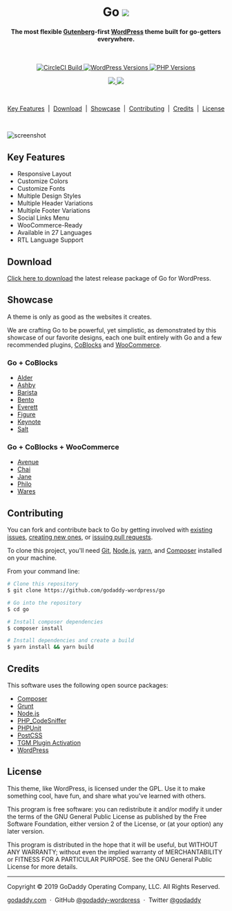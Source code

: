 <h1 align="center">Go <a href="https://github.com/godaddy-wordpress/go/releases/latest/"><img src="https://img.shields.io/static/v1?goVersion=&message=v1.5.2&label=&color=999&style=flat-square"></a></h1>

<h4 align="center">The most flexible <a href="https://github.com/wordpress/gutenberg" target="_blank">Gutenberg</a>-first <a href="https://wordpress.org" target="_blank">WordPress</a> theme built for go-getters everywhere.</h4>

<br>

<p align="center">
	<a href="https://circleci.com/gh/godaddy-wordpress/go/tree/master" target="_blank">
		<img src="https://img.shields.io/circleci/build/github/godaddy-wordpress/go/master?label=&logo=circleci&style=flat-square" alt="CircleCI Build">
	</a>
	<a href="https://wordpress.org/" target="_blank">
		<img src="https://img.shields.io/static/v1?label=&message=5.0+-+5.5&color=blue&style=flat-square&logo=wordpress&logoColor=white" alt="WordPress Versions">
	</a>
	<a href="https://www.php.net/" target="_blank">
		<img src="https://img.shields.io/static/v1?label=&message=5.6+-+7.3&color=777bb4&style=flat-square&logo=php&logoColor=white" alt="PHP Versions">
	</a>
</p>
<p align="center">
	<a href="https://codeclimate.com/github/godaddy-wordpress/go/maintainability">
		<img src="https://api.codeclimate.com/v1/badges/f5688f0e960e67996dd6/maintainability" />
	</a>
	<a href="https://codeclimate.com/github/godaddy-wordpress/go/test_coverage">
		<img src="https://api.codeclimate.com/v1/badges/f5688f0e960e67996dd6/test_coverage" />
	</a>
</p>
<br>

<p align="center">
	<a href="#key-features">Key Features</a>
	&nbsp;|&nbsp;
	<a href="#download">Download</a>
	&nbsp;|&nbsp;
	<a href="#showcase">Showcase</a>
	&nbsp;|&nbsp;
	<a href="#contributing">Contributing</a>
	&nbsp;|&nbsp;
	<a href="#credits">Credits</a>
	&nbsp;|&nbsp;
	<a href="#license">License</a>
</p>

<br>

![screenshot](https://raw.githubusercontent.com/godaddy-wordpress/go/master/.github/showcase.gif)

## Key Features

* Responsive Layout
* Customize Colors
* Customize Fonts
* Multiple Design Styles
* Multiple Header Variations
* Multiple Footer Variations
* Social Links Menu
* WooCommerce-Ready
* Available in 27 Languages
* RTL Language Support

## Download

[Click here to download](https://github.com/godaddy-wordpress/go/releases/latest/download/go.zip) the latest release package of Go for WordPress.

## Showcase

A theme is only as good as the websites it creates.

We are crafting Go to be powerful, yet simplistic, as demonstrated by this showcase of our favorite designs, each one built entirely with Go and a few recommended plugins, [CoBlocks](https://wordpress.org/plugins/coblocks/) and [WooCommerce](https://wordpress.org/plugins/woocommerce/).

### Go + CoBlocks

* [Alder](https://wpnux.godaddy.com/v2/?template=alder)
* [Ashby](https://wpnux.godaddy.com/v2/?template=ashby)
* [Barista](https://wpnux.godaddy.com/v2/?template=barista)
* [Bento](https://wpnux.godaddy.com/v2/?template=bento)
* [Everett](https://wpnux.godaddy.com/v2/?template=everett)
* [Figure](https://wpnux.godaddy.com/v2/?template=figure)
* [Keynote](https://wpnux.godaddy.com/v2/?template=keynote)
* [Salt](https://wpnux.godaddy.com/v2/?template=salt)

### Go + CoBlocks + WooCommerce

* [Avenue](https://wpnux.godaddy.com/v2/?template=avenue)
* [Chai](https://wpnux.godaddy.com/v2/?template=chai)
* [Jane](https://wpnux.godaddy.com/v2/?template=jane)
* [Philo](https://wpnux.godaddy.com/v2/?template=philo)
* [Wares](https://wpnux.godaddy.com/v2/?template=wares)

## Contributing

You can fork and contribute back to Go by getting involved with [existing issues](https://github.com/godaddy-wordpress/go/issues), [creating new ones](https://github.com/godaddy-wordpress/go/issues/new/choose), or [issuing pull requests](https://github.com/godaddy-wordpress/go/compare).

To clone this project, you'll need [Git](https://git-scm.com), [Node.js](https://nodejs.org/en/download/), [yarn](https://yarnpkg.com/), and [Composer](https://getcomposer.org) installed on your machine.

From your command line:

```bash
# Clone this repository
$ git clone https://github.com/godaddy-wordpress/go

# Go into the repository
$ cd go

# Install composer dependencies
$ composer install

# Install dependencies and create a build
$ yarn install && yarn build
```

## Credits

This software uses the following open source packages:

- [Composer](https://getcomposer.org/)
- [Grunt](https://gruntjs.com/)
- [Node.js](https://nodejs.org/)
- [PHP_CodeSniffer](https://github.com/squizlabs/PHP_CodeSniffer)
- [PHPUnit](https://phpunit.de/)
- [PostCSS](https://postcss.org/)
- [TGM Plugin Activation](http://tgmpluginactivation.com/)
- [WordPress](https://wordpress.org/)

## License

This theme, like WordPress, is licensed under the GPL. Use it to make something cool, have fun, and share what you've learned with others.

This program is free software: you can redistribute it and/or modify it under the terms of the GNU General Public License as published by the Free Software Foundation, either version 2 of the License, or (at your option) any later version.

This program is distributed in the hope that it will be useful, but WITHOUT ANY WARRANTY; without even the implied warranty of MERCHANTABILITY or FITNESS FOR A PARTICULAR PURPOSE. See the GNU General Public License for more details.

---

Copyright © 2019 GoDaddy Operating Company, LLC. All Rights Reserved.

[godaddy.com](https://www.godaddy.com) &nbsp;&middot;&nbsp;
GitHub [@godaddy-wordpress](https://github.com/godaddy-wordpress) &nbsp;&middot;&nbsp;
Twitter [@godaddy](https://twitter.com/godaddy)
